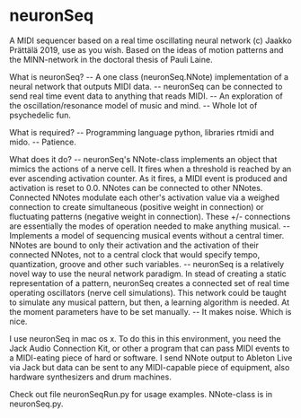 # neuronSeq
A MIDI sequencer based on a real time oscillating neural network
(c) Jaakko Prättälä 2019, use as you wish.
Based on the ideas of motion patterns and the MINN-network in the doctoral thesis of Pauli Laine.

What is neuronSeq?
-- A one class (neuronSeq.NNote) implementation of a neural network that outputs MIDI data.
-- neuronSeq can be connected to send real time event data to anything that reads MIDI.
-- An exploration of the oscillation/resonance model of music and mind.
-- Whole lot of psychedelic fun.

What is required?
-- Programming language python, libraries rtmidi and mido.
-- Patience.

What does it do?
-- neuronSeq's NNote-class implements an object that mimics the actions of a nerve cell.
   It fires when a threshold is reached by an ever ascending activation counter. As it fires,
   a MIDI event is produced and activation is reset to 0.0.
   NNotes can be connected to other NNotes. Connected NNotes modulate each other's activation value
   via a weighed connection to create simultaneous (positive weight in connection)
   or fluctuating patterns (negative weight in connection). These +/- connections
   are essentially the modes of operation needed to make anything musical.
-- Implements a model of sequencing musical events without a central timer. NNotes are bound to only their activation
   and the activation of their connected NNotes, not to a central clock that would specify tempo, quantization, groove
   and other such variables.
-- neuronSeq is a relatively novel way to use the neural network paradigm. In stead of creating a static
   representation of a pattern, neuronSeq creates a connected set of real time operating oscillators
   (nerve cell simulations). This network could be taught to simulate any musical pattern,
   but then, a learning algorithm is needed. At the moment parameters have to be set manually.
-- It makes noise. Which is nice.
   
I use neuronSeq in mac os x. To do this in this environment, you need the Jack Audio Connection Kit,
or other a program that can pass MIDI events to a MIDI-eating piece of hard or software.
I send NNote output to Ableton Live via Jack but data can be sent to any MIDI-capable piece of equipment, also
hardware synthesizers and drum machines.

Check out file neuronSeqRun.py for usage examples. NNote-class is in neuronSeq.py.

